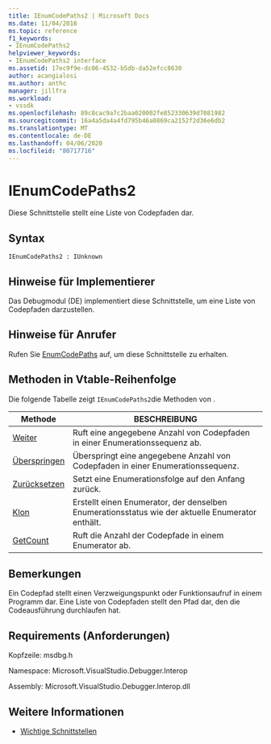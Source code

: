 ```yaml
---
title: IEnumCodePaths2 | Microsoft Docs
ms.date: 11/04/2016
ms.topic: reference
f1_keywords:
- IEnumCodePaths2
helpviewer_keywords:
- IEnumCodePaths2 interface
ms.assetid: 17ec9f9e-dc06-4532-b5db-da52efcc8630
author: acangialosi
ms.author: anthc
manager: jillfra
ms.workload:
- vssdk
ms.openlocfilehash: 89c8cac9a7c2baa020002fe852330639d7081982
ms.sourcegitcommit: 16a4a5da4a4fd795b46a0869ca2152f2d36e6db2
ms.translationtype: MT
ms.contentlocale: de-DE
ms.lasthandoff: 04/06/2020
ms.locfileid: "80717716"
---
```

# <a name="ienumcodepaths2"></a>IEnumCodePaths2
Diese Schnittstelle stellt eine Liste von Codepfaden dar.

## <a name="syntax"></a>Syntax

```
IEnumCodePaths2 : IUnknown
```

## <a name="notes-for-implementers"></a>Hinweise für Implementierer
 Das Debugmodul (DE) implementiert diese Schnittstelle, um eine Liste von Codepfaden darzustellen.

## <a name="notes-for-callers"></a>Hinweise für Anrufer
 Rufen Sie [EnumCodePaths](../../../extensibility/debugger/reference/idebugprogram2-enumcodepaths.md) auf, um diese Schnittstelle zu erhalten.

## <a name="methods-in-vtable-order"></a>Methoden in Vtable-Reihenfolge
 Die folgende Tabelle zeigt `IEnumCodePaths2`die Methoden von .

|Methode|BESCHREIBUNG|
|------------|-----------------|
|[Weiter](../../../extensibility/debugger/reference/ienumcodepaths2-next.md)|Ruft eine angegebene Anzahl von Codepfaden in einer Enumerationssequenz ab.|
|[Überspringen](../../../extensibility/debugger/reference/ienumcodepaths2-skip.md)|Überspringt eine angegebene Anzahl von Codepfaden in einer Enumerationssequenz.|
|[Zurücksetzen](../../../extensibility/debugger/reference/ienumcodepaths2-reset.md)|Setzt eine Enumerationsfolge auf den Anfang zurück.|
|[Klon](../../../extensibility/debugger/reference/ienumcodepaths2-clone.md)|Erstellt einen Enumerator, der denselben Enumerationsstatus wie der aktuelle Enumerator enthält.|
|[GetCount](../../../extensibility/debugger/reference/ienumcodepaths2-getcount.md)|Ruft die Anzahl der Codepfade in einem Enumerator ab.|

## <a name="remarks"></a>Bemerkungen
 Ein Codepfad stellt einen Verzweigungspunkt oder Funktionsaufruf in einem Programm dar. Eine Liste von Codepfaden stellt den Pfad dar, den die Codeausführung durchlaufen hat.

## <a name="requirements"></a>Requirements (Anforderungen)
 Kopfzeile: msdbg.h

 Namespace: Microsoft.VisualStudio.Debugger.Interop

 Assembly: Microsoft.VisualStudio.Debugger.Interop.dll

## <a name="see-also"></a>Weitere Informationen
- [Wichtige Schnittstellen](../../../extensibility/debugger/reference/core-interfaces.md)
